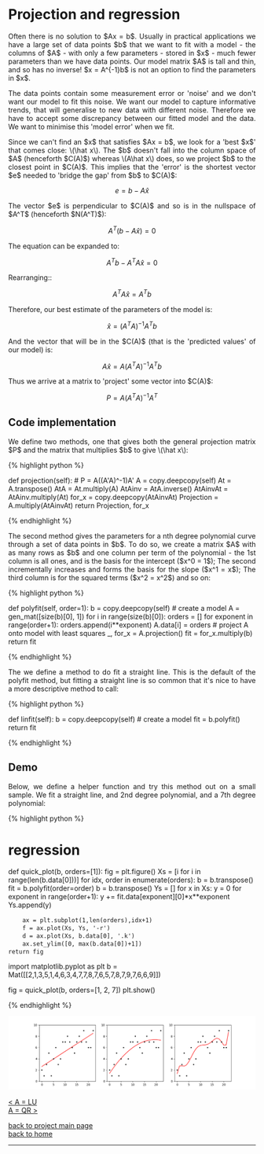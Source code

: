# Projection and regression
<div style="text-align: justify">
<p>Often there is no solution to $Ax = b$. Usually in practical applications we
have a large set of data points $b$ that we want to fit with a model - the
columns of $A$ - with only a few parameters - stored in $x$ - much fewer
parameters than we have data points. Our model matrix $A$ is tall and thin, and
so has no inverse! $x = A^{-1}b$ is not an option to find the parameters in
$x$.</p>

<p>The data points contain some measurement error or 'noise' and we don't want
our model to fit this noise. We want our model to capture informative trends,
that will generalise to new data with different noise. Therefore we have to
accept some discrepancy between our fitted model and the data. We want to
minimise this 'model error' when we fit.</p>

<p>Since we can't find an $x$ that satisfies $Ax = b$, we look for a 'best $x$'
that comes close: \(\hat x\). The $b$ doesn't fall into the column space of $A$
(henceforth $C(A)$) whereas \(A\hat x\) does, so we project $b$ to the closest
point in $C(A)$. This implies that the 'error' is the shortest vector $e$
needed to 'bridge the gap' from $b$ to $C(A)$:</p>
</div>

$$
e = b - A\hat x
$$

<div style="text-align: justify">
<p>The vector $e$ is perpendicular to $C(A)$ and so is in the nullspace of
$A^T$ (henceforth $N(A^T)$):</p>
</div>

$$
A^T(b - A\hat x) = 0
$$

<div style="text-align: justify">
<p>The equation can be expanded to:</p>
</div>

$$
A^Tb - A^TA\hat x = 0
$$


<div style="text-align: justify">
<p>Rearranging::</p>
</div>

$$
A^TA\hat x = A^Tb
$$

<div style="text-align: justify">
<p>Therefore, our best estimate of the parameters of the model is:</p>
</div>

$$
\hat x = (A^TA)^{-1}A^Tb
$$

<div style="text-align: justify">
<p>And the vector that will be in the $C(A)$ (that is the 'predicted values' of
our model) is:</p>
</div>

$$
A\hat x = A(A^TA)^{-1}A^Tb
$$

<div style="text-align: justify">
<p>Thus we arrive at a matrix to 'project' some vector into $C(A)$:</p>
</div>

$$
P = A(A^TA)^{-1}A^T
$$

## Code implementation

<div style="text-align: justify">
<p>We define two methods, one that gives both the general projection matrix $P$
and the matrix that multiplies $b$ to give \(\hat x\):</p>
</div>

{% highlight python %}

def projection(self):
    # P = A((A'A)^-1)A'
    A = copy.deepcopy(self)
    At = A.transpose()
    AtA = At.multiply(A)
    AtAinv = AtA.inverse()
    AtAinvAt = AtAinv.multiply(At)
    for_x = copy.deepcopy(AtAinvAt)
    Projection = A.multiply(AtAinvAt)
    return Projection, for_x

{% endhighlight %}

<div style="text-align: justify">
<p>The second method gives the parameters for a nth degree polynomial curve
through a set of data points in $b$. To do so, we create a matrix $A$ with as
many rows as $b$ and one column per term of the polynomial - the 1st column is
all ones, and is the basis for the intercept ($x^0 = 1$); The second
incrementally increases and forms the basis for the slope ($x^1 = x$); The
third column is for the squared terms ($x^2 = x^2$) and so on:</p>
</div>

{% highlight python %}

def polyfit(self, order=1):
    b = copy.deepcopy(self)
    # create a model
    A = gen_mat([size(b)[0], 1])
    for i in range(size(b)[0]):
        orders = []
        for exponent in range(order+1):
            orders.append(i**exponent)
        A.data[i] = orders
    # project A onto model with least squares
    _, for_x = A.projection()
    fit = for_x.multiply(b)
    return fit

{% endhighlight %}

<div style="text-align: justify">
<p>The we define a method to do fit a straight line. This is the default of the
polyfit method, but fitting a straight line is so common that it's nice to have
a more descriptive method to call:</p>
</div>
{% highlight python %}

def linfit(self):
    b = copy.deepcopy(self)
    # create a model
    fit = b.polyfit()
    return fit

{% endhighlight %}

## Demo
<div style="text-align: justify">
<p>Below, we define a helper function and try this method out on a small
sample. We fit a straight line, and 2nd degree polynomial, and a 7th degree
polynomial:</p>
</div>

{% highlight python %}

# regression
def quick_plot(b, orders=[1]):
    fig = plt.figure()
    Xs = [i for i in range(len(b.data[0]))]
    for idx, order in enumerate(orders):
        b = b.transpose()
        fit = b.polyfit(order=order)
        b = b.transpose()
        Ys = []
        for x in Xs:
            y = 0
            for exponent in range(order+1):
                y += fit.data[exponent][0]*x**exponent
            Ys.append(y)

        ax = plt.subplot(1,len(orders),idx+1)
        f = ax.plot(Xs, Ys, '-r')
        d = ax.plot(Xs, b.data[0], '.k')
        ax.set_ylim([0, max(b.data[0])+1])
    return fig

import matplotlib.pyplot as plt
b = Mat([[2,1,3,5,1,4,6,3,4,7,7,8,7,6,5,7,8,7,9,7,6,6,9]])

fig = quick_plot(b, orders=[1, 2, 7])
plt.show()

{% endhighlight %}

![regression plot](./images/regression.png)

[< A = LU](./lu_factorisation.md)\
[A = QR >](./qr_factorisation.md)

[back to project main page](./numpy_from_scratch.md)\
[back to home](../index.md)

---
<script src="https://utteranc.es/client.js"
        repo="Matt-A-Bennett/Matt-A-Bennett.github.io"
        issue-term="https://matt-a-bennett.github.io/numpy_from_scratch/projection_least_squares_linfit.html"
        theme="github-light"
        crossorigin="anonymous"
        async>
</script>

